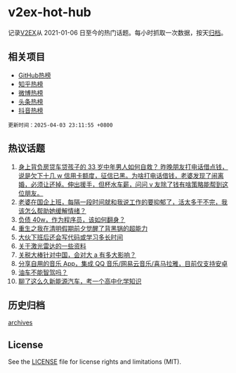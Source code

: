# v2ex-hot-hub

 记录[V2EX](https://www.v2ex.com/)从 2021-01-06 日至今的热门话题。每小时抓取一次数据，按天[归档](archives)。
 
 ## 相关项目

- [GitHub热榜](https://github.com/lonnyzhang423/github-hot-hub)
- [知乎热榜](https://github.com/lonnyzhang423/zhihu-hot-hub)
- [微博热榜](https://github.com/lonnyzhang423/weibo-hot-hub)
- [头条热榜](https://github.com/lonnyzhang423/toutiao-hot-hub)
- [抖音热榜](https://github.com/lonnyzhang423/douyin-hot-hub)


 `更新时间：2025-04-03 23:11:55 +0800`

## 热议话题

1. [身上背负房贷车贷孩子的 33 岁中年男人如何自救？
昨晚朋友打电话借点钱，说是欠下十几 w 信用卡额度，征信已黑。为啥打电话借钱，老婆发现了闹离婚，必须让还掉。伸出援手，但杯水车薪，问问 v 友除了钱有啥策略能帮到这位朋友。](https://www.v2ex.com/t/1123030)
1. [老婆在国企上班，每隔一段时间就和我说工作的要抑郁了，活太多干不完，我该怎么帮助她缓解情绪？](https://www.v2ex.com/t/1123032)
1. [负债 40w，作为程序员，该如何翻身？](https://www.v2ex.com/t/1123110)
1. [重生之我在清明假期前夕觉醒了背黑锅的超能力](https://www.v2ex.com/t/1123078)
1. [大伙下班后还会写代码或学习多长时间](https://www.v2ex.com/t/1123004)
1. [关于激光雷达的一些资料](https://www.v2ex.com/t/1123000)
1. [关税大棒针对中国，会对大 a 有多大影响？](https://www.v2ex.com/t/1123006)
1. [分享自用的音乐 App，集成 QQ 音乐/网易云音乐/喜马拉雅，目前仅支持安卓](https://www.v2ex.com/t/1122981)
1. [油车不能智驾吗？](https://www.v2ex.com/t/1123016)
1. [聊了这么久新能源汽车，考一个高中化学知识](https://www.v2ex.com/t/1123001)

## 历史归档

[archives](archives)

## License

See the [LICENSE](LICENSE) file for license rights and limitations (MIT).
